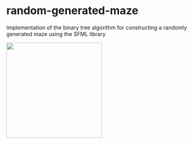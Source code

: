 # random-generated-maze

Implementation of the binary tree algorithm for constructing a randomly generated maze using the SFML library

<img src="https://user-images.githubusercontent.com/75206974/177643806-b892c1b5-2158-4e80-ae76-8cf9049b38a7.gif" width="250" height="250"/>
